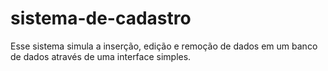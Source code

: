 # sistema-de-cadastro

Esse sistema simula a inserção, edição e remoção de dados em um banco de dados através de uma interface simples.
